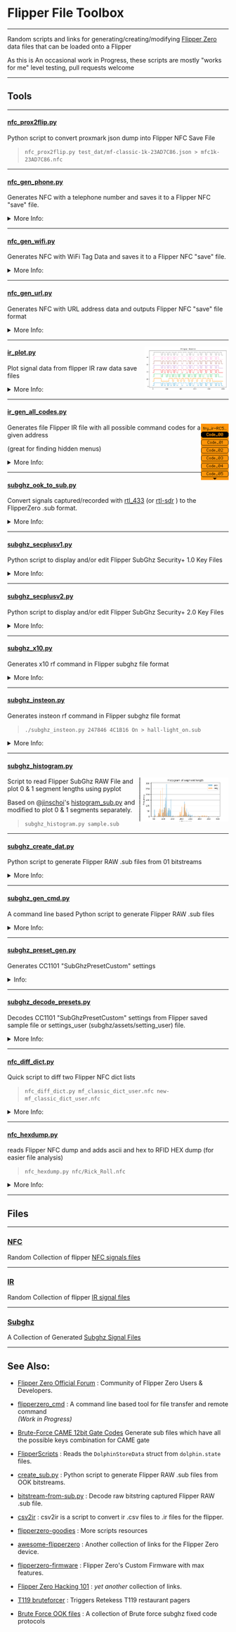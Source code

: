 # Flipper File Toolbox #
---


Random scripts and links for generating/creating/modifying  [Flipper Zero](https://flipperzero.one/) data files that
can be loaded onto a Flipper

As this is An occasional work in Progress, these scripts are mostly "works for me" level testing, pull requests welcome

---

## Tools ##

---

#### [nfc_prox2flip.py](nfc_prox2flip.py) ####

Python script to convert proxmark json dump into Flipper NFC Save File

>`nfc_prox2flip.py test_dat/mf-classic-1k-23AD7C86.json > mfc1k-23AD7C86.nfc`

---

#### [nfc_gen_phone.py](nfc_gen_phone.py) ####
Generates NFC with a telephone number and saves it to a Flipper NFC "save" file.

<details><summary>More Info:</summary>

You must provide the phone number with area code THEN the +country-code. The final file will be called `call-me.nfc` and will be saved to the same directory as the python program. Rename it manually if you'd like then copy it over to your Flipper.

Example:
> `nfc_gen_phone.py 8185551122 +1`

Note: requires [ndeflib](https://github.com/nfcpy/ndeflib) (available on [pypi](https://pypi.org/project/ndeflib/))

</details>

---

#### [nfc_gen_wifi.py](nfc_gen_wifi.py) ####

Generates NFC with WiFi Tag Data and saves it to a Flipper NFC "save" file.

<details><summary>More Info:</summary>

This program takes no arguments. You will be prompted for all the relevant wireless network info (see below).
The final file will be called `WiFi.nfc` and will be saved to the same directory as the python program.
Rename it manually if you'd like then copy it over to your Flipper.

You need the following wireless network information:
- SSID 
- Authentication Type: WPA/WPA2-Personal or WPA/WPA2-Enterprise (might not work)
- Encryption Type: AES or TKIP
- Password
- Radio Band: 2.4GHz or 5.0GHz

> `./nfc_gen_wifi.py`

Tap your phone to the emulated tag on the Flipper Zero and your device will join the WiFi network you've encoded.

Note: requires [ndeflib](https://github.com/nfcpy/ndeflib) (available on [pypi](https://pypi.org/project/ndeflib/))

</details>

---

#### [nfc_gen_url.py](nfc_gen_url.py) ####

Generates NFC with URL address data and outputs Flipper NFC "save" file format

<details><summary>More Info:</summary>

<img align="right" src=".img/rickroll.jpg" height=100>

>`nfc_gen_url.py https://youtu.be/dQw4w9WgXcQ "Rick Roll" > rick_roll.nfc`

see file [rick_roll.nfc](nfc/Rick_Roll.nfc)

Note: requires [ndeflib](https://github.com/nfcpy/ndeflib) (available on [pypi](https://pypi.org/project/ndeflib/))

</details>

---

<img align="right" src=".img/ir_sig_graph.png" height=100>

#### [ir_plot.py](ir_plot.py) ####

Plot signal data from flipper IR raw data save files

<details><summary>More Info:</summary>

Usage: 

```
ir_plot.py [-h] [-v] [-n CMD_NAME] [-f FILENAME] 
           [-i] [-d DESTDIR] [-o {png,pdf,svg}] [-s]
```

>`ir_plot.py IR/Lego_Train.ir Reverse`

Will split signal into retransmition samples and plot separately (see code for other options)

</details>

---

#### [ir_gen_all_codes.py](ir_gen_all_codes.py) ####

<img align="right" src=".img/try_ir-RC5.png" height=128>

Generates file Flipper IR file with all possible command codes for a given address

(great for finding hidden menus)

<details><summary>More Info:</summary>

>`ir_gen_all_codes.py.py RC5 03 00`

Will generate file with all possible command codes for IR remote protocol: [RC5 protocaal](https://en.wikipedia.org/wiki/RC-5) , address 03 00 00 00 in filename [IR-RC5-03.ir](IR/All-Codes/IR-RC5-03.ir)

</details>

---

#### [subghz_ook_to_sub.py](subghz_ook_to_sub.py) ####


Convert signals captured/recorded with [rtl_433](https://github.com/merbanan/rtl_433) (or [rtl-sdr](https://osmocom.org/projects/rtl-sdr/wiki/Rtl-sdr) ) to the FlipperZero .sub format.

<details><summary>More Info:</summary>

Example:


convert rtl-sdr raw data file (keyfob_capture.cu8) into .ook file

> `rtl_443 -r g001_433.92M_250k.cu8 -w keyfob_capture.ook`

convert `.ook` file into FlipperZero `.sub` format.

> `subghz_ook_to_sub.py keyfob_capture.ook`

then copy keyfob_capture.sub to your Flipper

</details>

---

#### [subghz_secplusv1.py](subghz_secplusv1.py) ####

Python script to display and/or edit Flipper SubGhz Security+ 1.0 Key Files

<details><summary>More Info:</summary>

**subghz_secplusv1.py** [-h] [-r rolling_code] [-b button_id] [-f fixed_code | -i remote_id] [-q] [-o filename] *[input-file]*

Work in progress, requires [secplus](https://github.com/argilo/secplus/blob/master/secplus.py) library file

</details>

---

#### [subghz_secplusv2.py](subghz_secplusv2.py) ####

Python script to display and/or edit Flipper SubGhz Security+ 2.0 Key Files

<details><summary>More Info:</summary>

**subghz_secplusv2.py** [-h] [-r rolling_code] [-b button_id] [-f fixed_code | -i remote_id] [-q] [-o filename] *[input-file]*

```
  input-file            Flipper Subghz File

optional arguments:
  -h, --help            show this help message and exit
  -r rolling_code, -rolling rolling_code
                        Rolling Count
  -b button_id, --button button_id
                        Button
  -f fixed_code, --fixed fixed_code
                        fixed code value
  -i remote_id, --id remote_id
                        Remote-ID
  -q, --quiet           run quietly
  -o filename, --out filename
                        output filename, use '-' for stdout
```

Defalt output filename : secv2-{FIXED_CODE}.sub
( eg: "secv2-03428432A2.sub" )

Work in progress, requires [secplus](ps://github.com/argilo/secplus/blob/master/secplus.py) library


</details>

---

#### [subghz_x10.py](subghz_x10.py) ####

Generates x10 rf command in Flipper subghz file format

<details><summary>More Info:</summary>

Valid options:

	subghz_x10.py <housecode>[unit] <command>

Valid Commands:

       ON OFF BRT DIM ALL-OFF ALL-ON ALL-LTS-OFF ALL-LTS-ON

Example:

>`./subghz_x10.py C5 On` 

Will generate filename C05_on.sub 

Brute Force :

>`./subghz_x10.py -b`

Generates [All-ON](subghz/X10_All-OFF.sub) and [ALL-OFF](subghz/X10_All-OFF.sub) files conraining all housecodes	
	
NOTE: In North America, the X-10 RF carrier frequency is 310MHz. Outside North America it is 433.92MHz.
	
</details>

---
#### [subghz_insteon.py](subghz_insteon.py) ####

Generates insteon rf command in Flipper subghz file format

>`./subghz_insteon.py 247846 4C1B16 On > hall-light_on.sub`

<details><summary>More Info:</summary>

Syntax

       subghz_insteon.py SRC DST On 

Valid Commands:

       ON FASTON OFF FASTOFF BRIGHTEN BRT DIM FADEDOWN FADEUP STOP FADESTOP BEEP
       
Note:

An Insteon device needs to be "paired" before it will accept command from andother device,  but there is no authenticaion.

The easiest way (for me) to get the insteon node id/address of a pair is to run rtl_433

Example command:
>rtl_433 -f 914.8M -s 2048k -R 159 -Y classic

Example output:

```
time      : 2022-11-28 21:36:45
model     : Insteon      From_Addr : 4C1B63        To_Addr   : 347864        Message_Type: 0
Message_Str: Direct Message                        Extended  : 0             Hops_Max  : 3
Hops_Left : 0            Packet    : 03 : 247864 : 4C1B61 : 13 00  BE        Integrity : CRC
Payload   : 03647824611B4C1300BE00
```

</details>

---

#### [subghz_histogram.py](subghz_histogram.py) ####
<img align="right" src=".img/subghz_histogram.png" height=100>

Script to read Flipper SubGhz RAW File and plot 0 & 1 segment lengths using pyplot

Based on @[jinschoi](https://gist.github.com/jinschoi)'s [histogram_sub.py](https://gist.github.com/jinschoi/8396f25a4cb7ac7986a7d881026ae950)
and modified to plot 0 & 1 segments separately.

>`subghz_histogram.py sample.sub`

---

#### [subghz_create_dat.py](subghz_create_dat.py) ####

Python script to generate Flipper RAW .sub files from 01 bitstreams


<details><summary>More Info:</summary>

Based on @[jinschoi](https://gist.github.com/jinschoi)'s [create_sub.py](https://gist.github.com/jinschoi/f39dbd82e4e3d99d32ab6a9b8dfc2f55)

Added :
* FSK support
* insteon (funtional)
* FAN-11T Remote Control of Harbor Breeze Fan (Brute Force)

</details>

---

#### [subghz_gen_cmd.py](subghz_gen_cmd.py) ####

A command line based Python script to generate Flipper RAW .sub files

<details><summary>More Info:</summary>

Usage: 

```
subghz_gen_cmd.py [-h] [-v] [-o OUT_FILE] [-f SEND_FREQ] [-0 ZERO_LEN] [-1 ONE_LEN] [-i] 
                  [-b BAUD_RATE] (-H HEX_DATA | -B BIN_DATA) [-p MOD_PRESET] [-m] 
		  [-r REPEAT_CNT] [-d DELAY_PADDING]
```

Example:

>`subghz_gen_cmd.py -f 302500000 -0 333 -1 333 -m -B 0110100001000`

</details>

---

#### [subghz_preset_gen.py](subghz_preset_gen.py) ####

Generates CC1101 "SubGhzPresetCustom" settings

<details><summary>Info:</summary>

Usage:

```
subghz_preset_gen.py [-h] [-p {AM270,AM650,FM238,FM476}] [-pr] [-sw SYNC_WORD] [-sm SYNC_MODE]
                        [-mod {2FSK,4FSK,GFSK,MSK,OOK}] [-lc {Fixed,Infinite,Variable}]
                        [-pl PKT_LEN] [-v] [-n CONF_NAME] [-if INTERMEDIATE_FREQ] [-dr DATA_RATE]
                        [-fr FREQUENCY] [-bw BAND_WIDTH] [-np NUM_PREAMBLE] [-dev DEVIATION]
                        [-cs CHANNEL_SPACING] [-man] [-crc {on,off}] [-dw {on,off}]
```


The following loads Preset 2FSKDev238Async sets FM deviation to 6000 Hz and turns on manchester encoding

> `subghz_preset_gen.py  -p  FM238  --deviation 6000 -pr --manchester`

Generates:

```
Custom_preset_name: NewPreset
Custom_preset_module: CC1101
Custom_preset_data: 02 0D 07 04 08 32 0B 06 10 67 11 83 12 0C 13 02 14 00 15 17 18 18 19 16 1B 07 1C 00 1D 91 20 FB 21 56 22 10 00 00 C0 00 00 00 00 00 00 00
```

</details>


---

#### [subghz_decode_presets.py](subghz_decode_presets.py) ####

Decodes CC1101 "SubGhzPresetCustom" settings from Flipper saved sample file or settings_user (subghz/assets/setting_user) file.

<details><summary>More Info:</summary>

> `subghz_decode_presets.py test_dat/Raw_Sample.sub`

for more info see the CC1101 Datasheet [cc1101.pdf](https://www.ti.com/lit/ds/symlink/cc1101.pdf)

Reads:

```
Filetype: Flipper SubGhz RAW File
Version: 1
Frequency: 433920000
Preset: FuriHalSubGhzPresetCustom
Custom_preset_module: CC1101
Custom_preset_data: 02 0D 03 07 08 32 0B 06 14 00 13 00 12 30 11 32 10 17 18 18 19 18 1D 91 1C 00 1B 07 20 FB 22 11 21 B6 00 00 00 C0 00 00 00 00 00 00
```

Generates:

```
FuriHalSubGhzPresetCustom

as_tuples:
[   ('IOCFG0', 13), ('FIFOTHR', 7), ('PKTCTRL0', 50), ('FSCTRL1', 6),
    ('MDMCFG4', 23), ('MDMCFG3', 50), ('MDMCFG2', 48), ('MDMCFG1', 0),
    ('MDMCFG0', 0), ('MCSM0', 24), ('FOCCFG', 24), ('AGCCTRL2', 7),
    ('AGCCTRL1', 0), ('AGCCTRL0', 145), ('WORCTRL', 251), ('FREND1', 182),
    ('FREND0', 17), ('PATABLE', [0, 192, 0, 0, 0, 0, 0, 0])]

rf_conf
    Intermediate_freq:        152343.75 Hz
    Modulations:              OOK
    Data_Rate:                3793.72 Hz
    Bit_Width:                263.59 ms
    Channel_Bandwidth:        650000.00 Hz
    Sync_Mode:                SYNCM_NONE
    Channel_spacing:          25390.62 Hz
    Manchester:               0
    Variable_length_packet:   Infinite packet length
    Enable_Pkt_CRC:           0
    Pkt_DataWhitening         0
    Min_TX_Preamble:          0
    PA_Table:                 [0, 192, 0, 0, 0, 0, 0, 0]

```

Eventually this will be able to read a config file and generate "Custom_preset" radio settings.

*WARNING : this is shit code and still needs a lot of work and cleanup. (I'm surprised it works)*

</details>

---

#### [nfc_diff_dict.py](nfc_diff_dict.py) ####

Quick script to diff two Flipper NFC dict lists

>`nfc_diff_dict.py mf_classic_dict_user.nfc new-mf_classic_dict_user.nfc`

<details><summary>More Info:</summary>

Example output:

```
./nfc_diff_dict.py  mf_classic_dict_user.nfc  mf_classic_dict_user-down.nfc
mf_classic_dict_user.nfc mf_classic_dict_user-down.nfc
list_A 2263 mf_classic_dict_user.nfc
list_B 2221 mf_classic_dict_user-down.nfc
-------
diff_AB 42
Unique to mf_classic_dict_user.nfc
0B1E863497F0 0BB9EE9022D9 0E3824E8C3C6 0F2791EDA281 27A6FA15ED2C 2A2C13CC242A
32F093536677 3351916B5A77 336E34CC2177 35C3F7DE783A 375A22C53D43 3D51DE4AC40F
458D5B2A9EEC 4D48414C5648 4D57414C5648 554B2EFDD9C4 5621022CD098 5C063BD5579F
62545F654D9F 6324521C7AFC 689766D777D0 68F933727D62 71E014238723 75FAB77E2E5B
879DC03B759A 9095D0C3C344 92A7AD43C437 962437C8C45A A160D18CA5C8 A1670589B2AF
A39A65A72D6E A4EBB44208C2 AB5F0F829695 AF0601A02DC7 BEF14EC1C1C9 C91DDF322410
CCEA733B0FD3 D34476FE829E E372C0DFA525 EA0389A32D72 ED246CAEB781
-------
diff_BA 0
Unique to mf_classic_dict_user-down.nfc
```

</details>

---

#### [nfc_hexdump.py](nfc_hexdump.py) ####

reads Flipper NFC dump and adds ascii and hex to RFID HEX dump (for easier file analysis)

>`nfc_hexdump.py nfc/Rick_Roll.nfc`

<details><summary>More Info:</summary>

In:

```
    Page 4: 03 29 91 01
    Page 5: 15 55 04 79
    Page 6: 6F 75 74 75
    Page 7: 2E 62 65 2F
```

Out:

```
    Page 4: 03 29 91 01 #   - ) - -         3  41 145   1
    Page 5: 15 55 04 79 #   - U - y        21  85   4 121
    Page 6: 6F 75 74 75 #   o u t u       111 117 116 117
    Page 7: 2E 62 65 2F #   . b e /        46  98 101  47
```

</details>

---

## Files ##

---

### [NFC](nfc) ###

Random Collection of flipper [NFC signals files](nfc)

---

### [IR](IR) ###

Random Collection of flipper [IR signal files](IR)

---

### [Subghz](subghz) ###

A Collection of Generated [Subghz Signal Files](subghz)

---

## See Also: ##

* [Flipper Zero Official Forum](https://forum.flipperzero.one/) :
	Community of Flipper Zero Users & Developers.

* [flipperzero_cmd](https://github.com/evilpete/flipperzero_protobuf_py) :
        A command line based tool for file transfer and remote command <br> *(Work in Progress)*

* [Brute-Force CAME 12bit Gate Codes](https://github.com/BitcoinRaven/CAMEbruteforcer)
        Generate sub files which have all the possible keys combination for CAME gate

* [FlipperScripts](https://github.com/DroomOne/FlipperScripts.git) :
	Reads the `DolphinStoreData` struct from `dolphin.state` files.

* [create_sub.py](https://gist.github.com/jinschoi/f39dbd82e4e3d99d32ab6a9b8dfc2f55) :
	Python script to generate Flipper RAW .sub files from OOK bitstreams.

* [bitstream-from-sub.py](https://gist.github.com/jinschoi/40a470e432c6ac244be8159145454b5c) :
	Decode raw bitstring captured Flipper RAW .sub file.

* [csv2ir](https://github.com/Spexivus/csv2ir) :
	csv2ir is a script to convert ir .csv files to .ir files for the flipper.

* [flipperzero-goodies](https://github.com/wetox-team/flipperzero-goodies) :
	More scripts resources

* [awesome-flipperzero](https://github.com/djsime1/awesome-flipperzero) :
	Another collection of links for the Flipper Zero device.

* [flipperzero-firmware](https://github.com/Eng1n33r/flipperzero-firmware.git) :
	Flipper Zero's Custom Firmware with max features.

* [Flipper Zero Hacking 101](https://flipper.pingywon.com/) :
	*yet another* collection of links.

* [T119 bruteforcer](https://github.com/xb8/t119bruteforcer) :
	 Triggers Retekess T119 restaurant pagers

* [Brute Force OOK files](https://github.com/tobiabocchi/flipperzero-bruteforce) :
	A collection of Brute force subghz fixed code protocols

